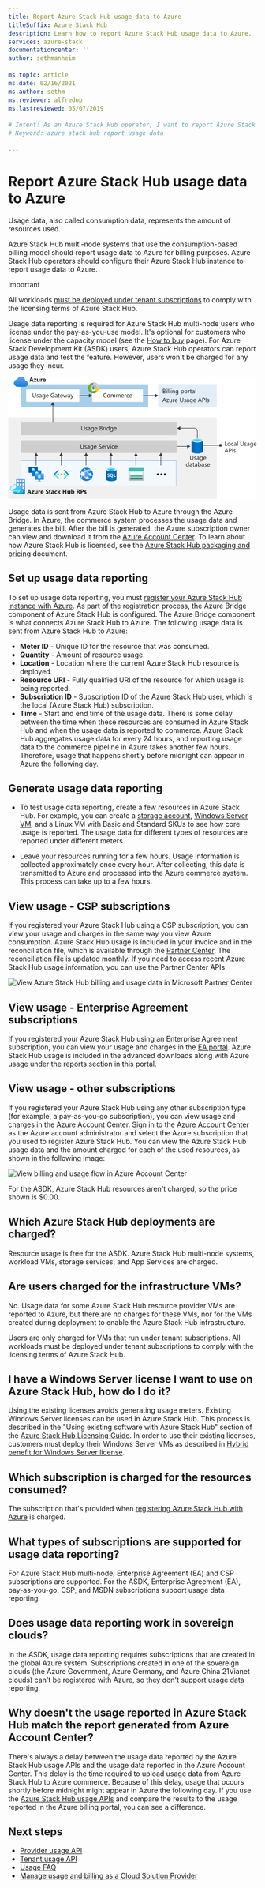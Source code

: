 ```yaml
---
title: Report Azure Stack Hub usage data to Azure
titleSuffix: Azure Stack Hub
description: Learn how to report Azure Stack Hub usage data to Azure.
services: azure-stack
documentationcenter: ''
author: sethmanheim

ms.topic: article
ms.date: 02/16/2021
ms.author: sethm
ms.reviewer: alfredop
ms.lastreviewed: 05/07/2019

# Intent: As an Azure Stack Hub operator, I want to report Azure Stack Hub usage data to Azure.
# Keyword: azure stack hub report usage data

---
```



# Report Azure Stack Hub usage data to Azure

Usage data, also called consumption data, represents the amount of resources used.

Azure Stack Hub multi-node systems that use the consumption-based billing model should report usage data to Azure for billing purposes. Azure Stack Hub operators should configure their Azure Stack Hub instance to report usage data to Azure.

> [!IMPORTANT]
> All workloads [must be deployed under tenant subscriptions](#are-users-charged-for-the-infrastructure-vms) to comply with the licensing terms of Azure Stack Hub.

Usage data reporting is required for Azure Stack Hub multi-node users who license under the pay-as-you-use model. It's optional for customers who license under the capacity model (see the [How to buy](https://azure.microsoft.com/overview/azure-stack/how-to-buy/) page). For Azure Stack Development Kit (ASDK) users, Azure Stack Hub operators can report usage data and test the feature. However, users won't be charged for any usage they incur.

![billing flow for usage data in Azure Stack Hub](media/azure-stack-usage-reporting/billing-flow.svg)

Usage data is sent from Azure Stack Hub to Azure through the Azure Bridge. In Azure, the commerce system processes the usage data and generates the bill. After the bill is generated, the Azure subscription owner can view and download it from the [Azure Account Center](https://account.windowsazure.com/subscriptions). To learn about how Azure Stack Hub is licensed, see the [Azure Stack Hub packaging and pricing](https://go.microsoft.com/fwlink/?LinkId=842847) document.

## Set up usage data reporting

To set up usage data reporting, you must [register your Azure Stack Hub instance with Azure](azure-stack-registration.md). As part of the registration process, the Azure Bridge component of Azure Stack Hub is configured. The Azure Bridge component is what connects Azure Stack Hub to Azure. The following usage data is sent from Azure Stack Hub to Azure:

- **Meter ID** - Unique ID for the resource that was consumed.
- **Quantity** - Amount of resource usage.
- **Location** - Location where the current Azure Stack Hub resource is deployed.
- **Resource URI** - Fully qualified URI of the resource for which usage is being reported.
- **Subscription ID** - Subscription ID of the Azure Stack Hub user, which is the local (Azure Stack Hub) subscription.
- **Time** - Start and end time of the usage data. There is some delay between the time when these resources are consumed in Azure Stack Hub and when the usage data is reported to commerce. Azure Stack Hub aggregates usage data for every 24 hours, and reporting usage data to the commerce pipeline in Azure takes another few hours. Therefore, usage that happens shortly before midnight can appear in Azure the following day.

## Generate usage data reporting

- To test usage data reporting, create a few resources in Azure Stack Hub. For example, you can create a [storage account](azure-stack-provision-storage-account.md), [Windows Server VM](../user/azure-stack-create-vm-template.md), and a Linux VM with Basic and Standard SKUs to see how core usage is reported. The usage data for different types of resources are reported under different meters.

- Leave your resources running for a few hours. Usage information is collected approximately once every hour. After collecting, this data is transmitted to Azure and processed into the Azure commerce system. This process can take up to a few hours.

## View usage - CSP subscriptions

If you registered your Azure Stack Hub using a CSP subscription, you can view your usage and charges in the same way you view Azure consumption. Azure Stack Hub usage is included in your invoice and in the reconciliation file, which is available through the [Partner Center](https://partnercenter.microsoft.com/partner/home). The reconciliation file is updated monthly. If you need to access recent Azure Stack Hub usage information, you can use the Partner Center APIs.

![View Azure Stack Hub billing and usage data in Microsoft Partner Center](media/azure-stack-usage-reporting/partner-center.png)

## View usage - Enterprise Agreement subscriptions

If you registered your Azure Stack Hub using an Enterprise Agreement subscription, you can view your usage and charges in the [EA portal](https://ea.azure.com/). Azure Stack Hub usage is included in the advanced downloads along with Azure usage under the reports section in this portal.

## View usage - other subscriptions

If you registered your Azure Stack Hub using any other subscription type (for example, a pay-as-you-go subscription), you can view usage and charges in the Azure Account Center. Sign in to the [Azure Account Center](https://account.windowsazure.com/subscriptions) as the Azure account administrator and select the Azure subscription that you used to register Azure Stack Hub. You can view the Azure Stack Hub usage data and the amount charged for each of the used resources, as shown in the following image:

![View billing and usage flow in Azure Account Center](media/azure-stack-usage-reporting/pricing-details.png)

For the ASDK, Azure Stack Hub resources aren't charged, so the price shown is $0.00.

## Which Azure Stack Hub deployments are charged?

Resource usage is free for the ASDK. Azure Stack Hub multi-node systems, workload VMs, storage services, and App Services are charged.

## Are users charged for the infrastructure VMs?

No. Usage data for some Azure Stack Hub resource provider VMs are reported to Azure, but there are no charges for these VMs, nor for the VMs created during deployment to enable the Azure Stack Hub infrastructure.  

Users are only charged for VMs that run under tenant subscriptions. All workloads must be deployed under tenant subscriptions to comply with the licensing terms of Azure Stack Hub.

## I have a Windows Server license I want to use on Azure Stack Hub, how do I do it?

Using the existing licenses avoids generating usage meters. Existing Windows Server licenses can be used in Azure Stack Hub. This process is described in the "Using existing software with Azure Stack Hub" section of the [Azure Stack Hub Licensing Guide](https://go.microsoft.com/fwlink/?LinkId=851536). In order to use their existing licenses, customers must deploy their Windows Server VMs as described in [Hybrid benefit for Windows Server license](/azure/virtual-machines/windows/hybrid-use-benefit-licensing).

## Which subscription is charged for the resources consumed?

The subscription that's provided when [registering Azure Stack Hub with Azure](azure-stack-registration.md) is charged.

## What types of subscriptions are supported for usage data reporting?

For Azure Stack Hub multi-node, Enterprise Agreement (EA) and CSP subscriptions are supported. For the ASDK, Enterprise Agreement (EA), pay-as-you-go, CSP, and MSDN subscriptions support usage data reporting.

## Does usage data reporting work in sovereign clouds?

In the ASDK, usage data reporting requires subscriptions that are created in the global Azure system. Subscriptions created in one of the sovereign clouds (the Azure Government, Azure Germany, and Azure China 21Vianet clouds) can't be registered with Azure, so they don't support usage data reporting.

## Why doesn't the usage reported in Azure Stack Hub match the report generated from Azure Account Center?

There's always a delay between the usage data reported by the Azure Stack Hub usage APIs and the usage data reported in the Azure Account Center. This delay is the time required to upload usage data from Azure Stack Hub to Azure commerce. Because of this delay, usage that occurs shortly before midnight might appear in Azure the following day. If you use the [Azure Stack Hub usage APIs](azure-stack-provider-resource-api.md) and compare the results to the usage reported in the Azure billing portal, you can see a difference.

## Next steps

- [Provider usage API](azure-stack-provider-resource-api.md)  
- [Tenant usage API](azure-stack-tenant-resource-usage-api.md)
- [Usage FAQ](azure-stack-usage-related-faq.yml)
- [Manage usage and billing as a Cloud Solution Provider](azure-stack-add-manage-billing-as-a-csp.md)
